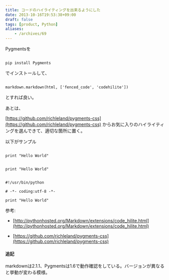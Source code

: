 ```yaml
---
title: コードのハイライティングを出来るようにした
date: 2013-10-16T19:53:38+09:00
draft: false
tags: [product, Python]
aliases:
    - /archives/69
---
```


Pygmentsを
~~~~
pip install Pygments
~~~~
でインストールして、
~~~~{.python}
markdown.markdown(html, ['fenced_code', 'codehilite'])
~~~~
とすれば良い。
あとは、
 [https://github.com/richleland/pygments-css](https://github.com/richleland/pygments-css) からお気に入りのハイライティングを選んできて、適切な箇所に置く。


以下がサンプル
~~~~
print "Hello World"
~~~~

~~~~{.python}
print "Hello World"
~~~~

~~~~
#!/usr/bin/python
# -*- coding:utf-8 -*-
print "Hello World"
~~~~

参考:

* [http://pythonhosted.org/Markdown/extensions/code_hilite.html](http://pythonhosted.org/Markdown/extensions/code_hilite.html)
* [https://github.com/richleland/pygments-css](https://github.com/richleland/pygments-css) 


#### 追記
markdownは2.1.1、Pygmentsは1.6で動作確認をしている。バージョンが異なると挙動が変わる模様。


